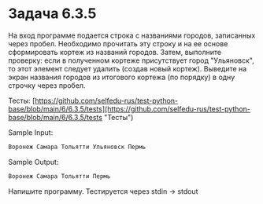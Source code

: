 # Задача 6.3.5

На вход программе подается строка с названиями городов, записанных через пробел. Необходимо прочитать эту строку и на ее основе сформировать кортеж из названий городов. Затем, выполните проверку: если в полученном кортеже присутствует город "Ульяновск", то этот элемент следует удалить (создав новый кортеж). Выведите на экран названия городов из итогового кортежа (по порядку) в одну строчку через пробел.

Тесты: [https://github.com/selfedu-rus/test-python-base/blob/main/6/6.3.5/tests](https://github.com/selfedu-rus/test-python-base/blob/main/6/6.3.5/tests "Тесты")

Sample Input:

```python
Воронеж Самара Тольятти Ульяновск Пермь
```

Sample Output:

```python
Воронеж Самара Тольятти Пермь
```

Напишите программу. Тестируется через stdin → stdout
